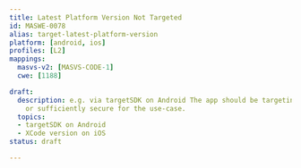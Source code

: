 ```yaml
---
title: Latest Platform Version Not Targeted
id: MASWE-0078
alias: target-latest-platform-version
platform: [android, ios]
profiles: [L2]
mappings:
  masvs-v2: [MASVS-CODE-1]
  cwe: [1188]

draft:
  description: e.g. via targetSDK on Android The app should be targeting the latest
    or sufficiently secure for the use-case.
  topics:
  - targetSDK on Android
  - XCode version on iOS
status: draft

---
```


